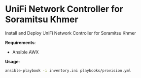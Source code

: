 # UniFi Network Controller for Soramitsu Khmer

Install and Deploy UniFi Network Controller for Soramitsu Khmer

**Requirements**:
- Ansible AWX

**Usage**:
```sh
ansible-playbook -i inventory.ini playbooks/provision.yml
```
